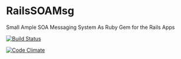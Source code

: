 # RailsSOAMsg 
Small Ample SOA Messaging System As Ruby Gem for the Rails Apps

[![Build Status](https://travis-ci.org/smileofninja/RailsSOAMsg.svg?branch=master)](https://travis-ci.org/smileofninja/RailsSOAMsg)

[![Code Climate](https://codeclimate.com/github/smileofninja/RailsSOAMsg/badges/gpa.svg)](https://codeclimate.com/github/smileofninja/RailsSOAMsg)